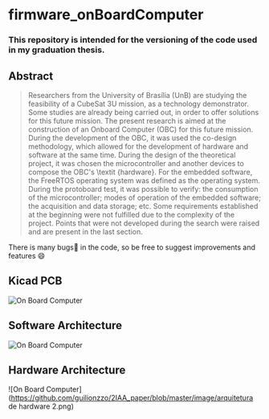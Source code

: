 # firmware_onBoardComputer

### This repository is intended for the versioning of the code used in my graduation thesis.

## Abstract
>Researchers from the University of Brasília (UnB) are studying the feasibility of a CubeSat 3U mission, as a technology demonstrator. Some studies are already being carried out, in order to offer solutions for this future mission. The present research is aimed at the construction of an Onboard Computer (OBC) for this future mission. During the development of the OBC, it was used the co-design methodology, which allowed for the development of hardware and software at the same time. During the design of the theoretical project, it was chosen the microcontroller and another devices to compose the OBC's \textit {hardware}. For the embedded software, the FreeRTOS operating system was defined as the operating system. During the protoboard test, it was possible to verify: the consumption of the microcontroller; modes of operation of the embedded software; the acquisition and data storage; etc. Some requirements established at the beginning were not fulfilled due to the complexity of the project. Points that were not developed during the search were raised and are present in the last section.

There is many bugs:bug: in the code, so be free to suggest improvements and features :smile:

## Kicad PCB
![On Board Computer](https://github.com/guilionzzo/tcc_files/blob/master/latex/figuras/pcbRealistic.PNG)

## Software Architecture
![On Board Computer](https://github.com/guilionzzo/tcc_files/blob/master/latex/figuras/arquitetura_de_software_2.png)

## Hardware Architecture
![On Board Computer](https://github.com/guilionzzo/2IAA_paper/blob/master/image/arquitetura de hardware 2.png)
